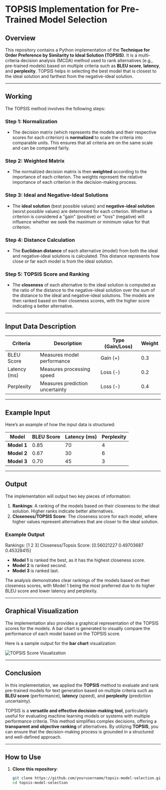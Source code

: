 # TOPSIS Implementation for Pre-Trained Model Selection

## Overview

This repository contains a Python implementation of the **Technique for Order Preference by Similarity to Ideal Solution (TOPSIS)**. It is a multi-criteria decision analysis (MCDA) method used to rank alternatives (e.g., pre-trained models) based on multiple criteria such as **BLEU score**, **latency**, and **perplexity**. TOPSIS helps in selecting the best model that is closest to the ideal solution and farthest from the negative-ideal solution.

---

## Working

The TOPSIS method involves the following steps:

### Step 1: Normalization
- The decision matrix (which represents the models and their respective scores for each criterion) is **normalized** to scale the criteria into comparable units. This ensures that all criteria are on the same scale and can be compared fairly.

### Step 2: Weighted Matrix
- The normalized decision matrix is then **weighted** according to the importance of each criterion. The weights represent the relative importance of each criterion in the decision-making process.

### Step 3: Ideal and Negative-Ideal Solutions
- The **ideal solution** (best possible values) and **negative-ideal solution** (worst possible values) are determined for each criterion. Whether a criterion is considered a "gain" (positive) or "loss" (negative) will influence whether we seek the maximum or minimum value for that criterion.

### Step 4: Distance Calculation
- The **Euclidean distance** of each alternative (model) from both the ideal and negative-ideal solutions is calculated. This distance represents how close or far each model is from the ideal solution.

### Step 5: TOPSIS Score and Ranking
- The **closeness** of each alternative to the ideal solution is computed as the ratio of the distance to the negative-ideal solution over the sum of the distance to the ideal and negative-ideal solutions. The models are then ranked based on their closeness scores, with the higher score indicating a better alternative.

---

## Input Data Description

| **Criteria**  | **Description**                        | **Type (Gain/Loss)** | **Weight** |
|---------------|----------------------------------------|----------------------|------------|
| BLEU Score    | Measures model performance             | Gain (+)             | 0.3        |
| Latency (ms)  | Measures processing speed              | Loss (-)             | 0.2        |
| Perplexity    | Measures prediction uncertainty        | Loss (-)             | 0.4        |

---

## Example Input

Here’s an example of how the input data is structured:

| **Model**   | **BLEU Score** | **Latency (ms)** | **Perplexity** |
|-------------|----------------|------------------|----------------|
| **Model 1** | 0.85           | 70               | 4              |
| **Model 2** | 0.67           | 30               | 6              |
| **Model 3** | 0.70           | 45               | 3              |

---

## Output

The implementation will output two key pieces of information:
1. **Rankings**: A ranking of the models based on their closeness to the ideal solution. Higher ranks indicate better alternatives.
2. **Closeness/TOPSIS Score**: The closeness score for each model, where higher values represent alternatives that are closer to the ideal solution.

### Example Output

Rankings: [1 2 3] Closeness/Topsis Score: [0.56021227 0.49703687 0.45328415]


- **Model 1** is ranked the best, as it has the highest closeness score.
- **Model 2** is ranked second.
- **Model 3** is ranked last.

The analysis demonstrates clear rankings of the models based on their closeness scores, with Model 1 being the most preferred due to its higher BLEU score and lower latency and perplexity.

---

## Graphical Visualization

The implementation also provides a graphical representation of the TOPSIS scores for the models. A bar chart is generated to visually compare the performance of each model based on the TOPSIS score.

Here is a sample output for the **bar chart** visualization:

![TOPSIS Score Visualization](image.png) <!-- Add actual image link here -->

---

## Conclusion

In this implementation, we applied the **TOPSIS** method to evaluate and rank pre-trained models for text generation based on multiple criteria such as **BLEU score** (performance), **latency** (speed), and **perplexity** (prediction uncertainty). 

TOPSIS is a **versatile and effective decision-making tool**, particularly useful for evaluating machine learning models or systems with multiple performance criteria. This method simplifies complex decisions, offering a **transparent and objective ranking** of alternatives. By utilizing **TOPSIS**, you can ensure that the decision-making process is grounded in a structured and well-defined approach.

---

## How to Use

1. **Clone this repository**:
   ```bash
   git clone https://github.com/yourusername/topsis-model-selection.git
   cd topsis-model-selection
